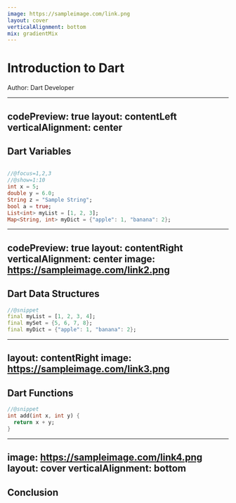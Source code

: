 ```yaml
---
image: https://sampleimage.com/link.png
layout: cover
verticalAlignment: bottom
mix: gradientMix
---
```


# Introduction to Dart
<!-- show -->
Author: Dart Developer

--- 
codePreview: true
layout: contentLeft
verticalAlignment: center
---

## Dart Variables

```dart

//@focus=1,2,3
//@show=1:10
int x = 5;
double y = 6.0;
String z = "Sample String";
bool a = true;
List<int> myList = [1, 2, 3];
Map<String, int> myDict = {"apple": 1, "banana": 2};

```

---
codePreview: true
layout: contentRight
verticalAlignment: center
image: https://sampleimage.com/link2.png
---

## Dart Data Structures

```dart
//@snippet
final myList = [1, 2, 3, 4];
final mySet = {5, 6, 7, 8};
final myDict = {"apple": 1, "banana": 2};
```

---
layout: contentRight
image: https://sampleimage.com/link3.png
---

## Dart Functions

```dart
//@snippet
int add(int x, int y) {
  return x + y;
}
```

---
image: https://sampleimage.com/link4.png
layout: cover
verticalAlignment: bottom
---

## Conclusion